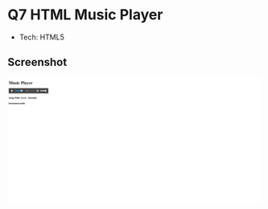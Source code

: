 # Q7 HTML Music Player


- Tech: HTML5


## Screenshot


![HTML_Music_Player](./HTML_Music_Player.png)